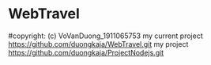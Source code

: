 # WebTravel

#copyright: (c) VoVanDuong_1911065753
my current project
https://github.com/duongkaja/WebTravel.git
my project
https://github.com/duongkaja/ProjectNodejs.git

